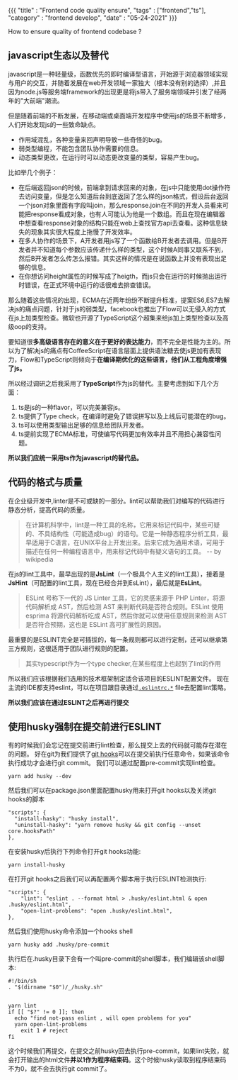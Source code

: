 {{{
    "title"    : "Frontend code quality ensure",
    "tags"     : ["frontend","ts"],
    "category" : "frontend develop",
    "date"     : "05-24-2021"
}}}

How to ensure quality of frontend codebase ? 

## javascript生态以及替代

javascript是一种轻量级，函数优先的即时编译型语言，开始源于浏览器领域实现与用户的交互，并随着发展在web开发领域一家独大（根本没有别的选择）,并且因为node.js等服务端framework的出现更是将js带入了服务端领域并引发了经两年的"大前端"潮流。

但是随着前端的不断发展，在移动端或桌面端开发程序中使用js的场景不断增多，人们开始发现js的一些致命缺点。

- 作用域混乱，各种变量来回声明导致一些奇怪的bug。
- 弱类型编程，不能包含团队协作需要的信息。
- 动态类型更改，在运行时可以动态更改变量的类型，容易产生bug。

比如举几个例子：

- 在后端返回json的时候，前端拿到请求回来的对象，在js中只能使用dot操作符去访问变量，但是怎么知道后台到底返回了怎么样的json格式，假设后台返回一个json对象里面有字段叫join，那么response.join在不同的开发人员看来可能把response看成对象，也有人可能认为他是一个数组。而且在现在编辑器中想查看response对象的结构只能在web上查找官方api去查看。这种信息缺失的现象其实很大程度上拖慢了开发效率。
- 在多人协作的场景下，A开发者用js写了一个函数给B开发者去调用。但是B开发者并不知道每个参数应该传递什么样的类型，这个时候A同事又联系不到，然后B开发者怎么传怎么报错。其实这样的情况是在说函数上并没有表现出足够的信息。
- 在你想访问height属性的时候写成了heigth，而js只会在运行的时候抛出运行时错误，在正式环境中运行的话很难去排查错误。


那么随着这些情况的出现，ECMA在近两年纷纷不断提升标准，提案ES6,ES7去解决js的痛点问题，针对于js的弱类型，facebook也推出了Flow可以无侵入的方式在js上加类型检查。微软也开源了TypeScript这个超集来给js加上类型检查以及高级oop的支持。

要知道很**多高级语言存在的意义在于更好的表达能力**，而不完全是性能为主的。所以为了解决js的痛点有CoffeeScript在语言层面上提供语法糖去使js更加有表现力，Flow和TypeScript则倾向于**在编译期优化的这些语言，他们从工程角度增强了js。**

所以经过调研之后我采用了**TypeScript**作为js的替代。主要考虑到如下几个方面：

1. ts是js的一种flavor，可以完美兼容js。
2. ts提供了Type check，在编译时避免了错误拼写以及上线后可能潜在的bug。
3. ts可以使用类型输出足够的信息给团队开发者。
4. ts提前实现了ECMA标准，可使编写代码更加有效率并且不用担心兼容性问题。

**所以我们应统一采用ts作为javascript的替代品。**


## 代码的格式与质量

在企业级开发中,linter是不可或缺的一部分。lint可以帮助我们对编写的代码进行静态分析，提高代码的质量。

>在计算机科学中，lint是一种工具的名称，它用来标记代码中，某些可疑的、不具结构性（可能造成bug）的语句。它是一种静态程序分析工具，最早适用于C语言，在UNIX平台上开发出来。后来它成为通用术语，可用于描述在任何一种编程语言中，用来标记代码中有疑义语句的工具。 -- by wikipedia

在js的lint工具中，最早出现的是**JsLint**（一个极具个人主义的lint工具），接着是**JsHint**（可配置的lint工具，现在已经合并到EsLint），最后就是**EsLint**。

>ESLint 号称下一代的 JS Linter 工具，它的灵感来源于 PHP Linter，将源代码解析成 AST，然后检测 AST 来判断代码是否符合规则。ESLint 使用 esprima 将源代码解析吃成 AST，然后你就可以使用任意规则来检测 AST 是否符合预期，这也是 ESLint 高可扩展性的原因。

最重要的是ESLINT完全是可插拔的，每一条规则都可以进行定制，还可以继承第三方规则，这很适用于团队进行规则的配置。

>其实typescript作为一个type checker,在某些程度上也起到了lint的作用

所以我们应该根据我们选用的技术框架制定适合该项目的ESLINT配置文件。
现在主流的IDE都支持eslint，可以在项目跟目录通过[`.eslintrc.*`](https://eslint.org/docs/user-guide/configuring/configuration-files#configuration-file-formats) file去配置lint策略。

**所以我们应该在通过ESLINT之后再进行提交**

## 使用husky强制在提交前进行ESLINT

有的时候我们会忘记在提交前进行lint检查，那么提交上去的代码就可能存在潜在的问题。
好在git为我们提供了[git hooks](https://git-scm.com/docs/githooks)可以在提交前执行任意命令，如果该命令执行成功才会进行git commit。
我们可以通过配置pre-commit实现lint检查。

    yarn add husky --dev

然后我们可以在package.json里面配置husky用来打开git hooks以及关闭git hooks的脚本
```
"scripts": { 
  "install-hasky": "husky install",  
  "uninstall-hasky": "yarn remove husky && git config --unset core.hooksPath"  
},
```
在安装husky后执行下列命令打开git hooks功能:
```
yarn install-husky
```
在打开git hooks之后我们可以再配置两个脚本用于执行ESLINT检测执行:
```
"scripts": { 
	"lint": "eslint . --format html > .husky/eslint.html & open .husky/eslint.html",  
	"open-lint-problems": "open .husky/eslint.html",
},
```
然后我们使用husky命令添加一个hooks shell

    yarn husky add .husky/pre-commit

执行后在.husky目录下会有一个叫pre-commit的shell脚本，我们编辑该shell脚本:
```
#!/bin/sh  
. "$(dirname "$0")/_/husky.sh"  
  
  
yarn lint  
if [[ "$?" != 0 ]]; then  
  echo "find not-pass eslint , will open problems for you"  
  yarn open-lint-problems  
    exit 1 # reject  
fi
```

这个时候我们再提交，在提交之前husky回去执行pre-commit，如果lint失败，就会打开输出的html文件**并以1作为程序结束码**。这个时候husky读取到程序结束码不为0，就不会去执行git commit了。
